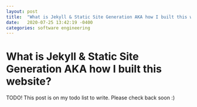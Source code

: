 ```yaml
---
layout: post
title:  "What is Jekyll & Static Site Generation AKA how I built this website?"
date:   2020-07-25 13:42:19 -0400
categories: software engineering
---
```


# What is Jekyll & Static Site Generation AKA how I built this website?

TODO! This post is on my todo list to write. Please check back soon :)